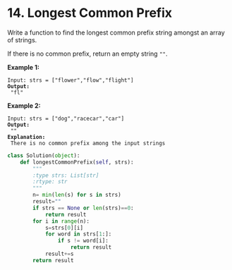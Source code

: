 # 14. Longest Common Prefix



Write a function to find the longest common prefix string amongst an array of strings.

If there is no common prefix, return an empty string `""`.

&#x20;

**Example 1:**

<pre><code>Input: strs = ["flower","flow","flight"]
<strong>Output:
</strong> "fl"</code></pre>

**Example 2:**

<pre><code>Input: strs = ["dog","racecar","car"]
<strong>Output:
</strong> ""
<strong>Explanation:
</strong> There is no common prefix among the input strings</code></pre>

```python
class Solution(object):
    def longestCommonPrefix(self, strs):
        """
        :type strs: List[str]
        :rtype: str
        """
        n= min(len(s) for s in strs)
        result=""
        if strs == None or len(strs)==0:
            return result
        for i in range(n):
            s=strs[0][i]
            for word in strs[1:]:
                if s != word[i]:
                    return result
            result+=s
        return result
```
